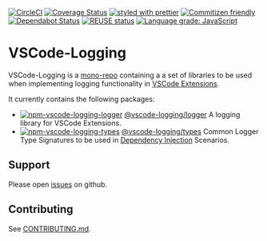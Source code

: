 [![CircleCI](https://circleci.com/gh/SAP/vscode-logging.svg?style=svg)](https://circleci.com/gh/SAP/vscode-logging)
[![Coverage Status](https://coveralls.io/repos/github/SAP/vscode-logging/badge.svg?branch=master)](https://coveralls.io/github/SAP/vscode-logging?branch=master)
[![styled with prettier](https://img.shields.io/badge/styled_with-prettier-ff69b4.svg)](https://github.com/prettier/prettier)
[![Commitizen friendly](https://img.shields.io/badge/commitizen-friendly-brightgreen.svg)](http://commitizen.github.io/cz-cli/)
[![Dependabot Status](https://api.dependabot.com/badges/status?host=github&repo=SAP/vscode-logging)](https://dependabot.com)
[![REUSE status](https://api.reuse.software/badge/github.com/SAP/vscode-logging)](https://api.reuse.software/info/github.com/SAP/vscode-logging)
[![Language grade: JavaScript](https://img.shields.io/lgtm/grade/javascript/g/SAP/vscode-logging.svg?logo=lgtm&logoWidth=18)](https://lgtm.com/projects/g/SAP/vscode-logging/context:javascript)

# VSCode-Logging

VSCode-Logging is a [mono-repo][mono-repo] containing a a set of libraries to be used when implementing logging functionality
in [VSCode Extensions][vscode-ext].

It currently contains the following packages:

- [![npm-vscode-logging-logger][npm-vscode-logging-logger-image]][npm-vscode-logging-logger-url] [@vscode-logging/logger](./packages/logger) A logging library for VSCode Extensions.
- [![npm-vscode-logging-types][npm-vscode-logging-types-image]][npm-vscode-logging-types-url] [@vscode-logging/types](./packages/types) Common Logger Type Signatures to be used in [Dependency Injection][di] Scenarios.

[npm-vscode-logging-logger-image]: https://img.shields.io/npm/v/@vscode-logging/logger.svg
[npm-vscode-logging-logger-url]: https://www.npmjs.com/package/@vscode-logging/logger
[npm-vscode-logging-types-image]: https://img.shields.io/npm/v/@vscode-logging/types.svg
[npm-vscode-logging-types-url]: https://www.npmjs.com/package/@vscode-logging/types
[mono-repo]: https://github.com/babel/babel/blob/master/doc/design/monorepo.md
[vscode-ext]: https://code.visualstudio.com/api/get-started/your-first-extension
[di]: https://en.wikipedia.org/wiki/Dependency_injection

## Support

Please open [issues](https://github.com/SAP/vscode-logging/issues) on github.

## Contributing

See [CONTRIBUTING.md](./CONTRIBUTING.md).
